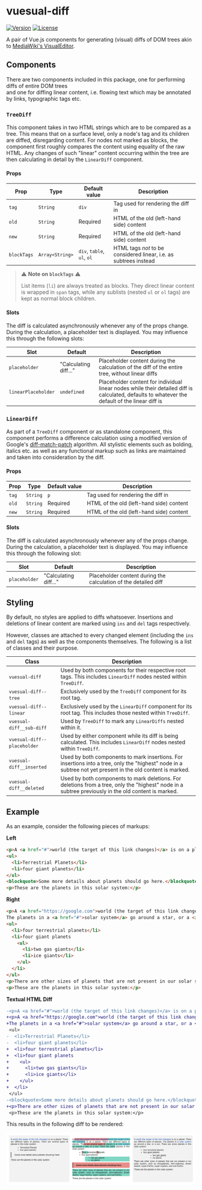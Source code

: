 # vuesual-diff
<a href="https://www.npmjs.com/package/vuesual-diff"><img src="https://img.shields.io/npm/v/vuesual-diff.svg?sanitize=true" alt="Version"></a> <a href="https://www.npmjs.com/package/vuesual-diff"><img src="https://img.shields.io/npm/l/vuesual-diff.svg?sanitize=true" alt="License"></a>  

A pair of Vue.js components for generating (visual) diffs of DOM trees akin to [MediaWiki's VisualEditor](https://www.mediawiki.org/wiki/VisualEditor/Diffs).  

## Components
There are two components included in this package, one for performing diffs of entire DOM trees  
and one for diffing linear content, i.e. flowing text which may be annotated by links, typographic tags etc.  

### `TreeDiff`
This component takes in two HTML strings which are to be compared as a tree. This means that on a surface level, only a node's tag and
its children are diffed, disregarding content. For nodes not marked as blocks, the component first roughly compares the content
using equality of the raw HTML. Any changes of such "linear" content occurring within the tree are then calculating in detail by the
`LinearDiff` component.

#### Props
| Prop         | Type           | Default value              | Description                                                       |
| ----------- | --------------- | -------------------------- | ----------------------------------------------------------------- |
| `tag`       | `String`        | `div`                      | Tag used for rendering the diff in                                |
| `old`       | `String`        | Required                   | HTML of the old (left-hand side) content                          |
| `new`       | `String`        | Required                   | HTML of the old (left-hand side) content                          |
| `blockTags` | `Array<String>` | `div`, `table`, `ul`, `ol` | HTML tags *not* to be considered linear, i.e. as subtrees instead |

> ⚠️ **Note on `blockTags`** ⚠️
> 
> List items (`li`) are always treated as blocks. They direct linear content is wrapped in `span` tags, while any
> sublists (nested `ul` or `ol` tags) are kept as normal block children.

#### Slots
The diff is calculated asynchronously whenever any of the props change. During the calculation, a placeholder text is displayed.
You may influence this through the following slots:

| Slot                | Default               | Description                                                                                                                                     |
| ------------------- | --------------------- | ----------------------------------------------------------------------------------------------------------------------------------------------- |
| `placeholder`       | "Calculating diff..." | Placeholder content during the calculation of the diff of the entire tree, without linear diffs                                                 |
| `linearPlaceholder` | `undefined`           | Placeholder content for individual linear nodes while their detailed diff is calculated, defaults to whatever the default of the linear diff is |

### `LinearDiff`
As part of a `TreeDiff` component or as standalone component, this component performs a difference calculation using a modified version of
Google's [diff-match-patch](https://github.com/google/diff-match-patch) algorithm. All stylistic elements such as bolding, italics etc.
as well as any functional markup such as links are maintained and taken into consideration by the diff.

#### Props
| Prop         | Type           | Default value              | Description                              |
| ----------- | --------------- | -------------------------- | ---------------------------------------- |
| `tag`       | `String`        | `p`                        | Tag used for rendering the diff in       |
| `old`       | `String`        | Required                   | HTML of the old (left-hand side) content |
| `new`       | `String`        | Required                   | HTML of the old (left-hand side) content |

#### Slots
The diff is calculated asynchronously whenever any of the props change. During the calculation, a placeholder text is displayed.
You may influence this through the following slot:

| Slot          | Default               | Description                                                     |
| ------------- | --------------------- | --------------------------------------------------------------- |
| `placeholder` | "Calculating diff..." | Placeholder content during the calculation of the detailed diff |

## Styling
By default, no styles are applied to diffs whatsoever. Insertions and deletions of linear content are marked using `ins` and `del` tags respectively.

However, classes are attached to every changed element (including the `ins` and `del` tags) as well as the components themselves.
The following is a list of classes and their purpose.

| Class                       | Description                                                                                                                                                |
| --------------------        | ---------------------------------------------------------------------------------------------------------------------------------------------------------- |
| `vuesual-diff`              | Used by both components for their respective root tags. This includes `LinearDiff` nodes nested within `TreeDiff`.                                         |
| `vuesual-diff--tree`        | Exclusively used by the `TreeDiff` component for its root tag.                                                                                             |
| `vuesual-diff--linear`      | Exclusively used by the `LinearDiff` component for its root tag. This includes those nested within `TreeDiff`.                                             |
| `vuesual-diff__sub-diff`    | Used by `TreeDiff` to mark any `LinearDiffs` nested within it.                                                                                             |
| `vuesual-diff--placeholder` | Used by either component while its diff is being calculated. This includes `LinearDiff` nodes nested within `TreeDiff`.                                    |
| `vuesual-diff__inserted`    | Used by both components to mark insertions. For insertions into a tree, only the "highest" node in a subtree not yet present in the old content is marked. |
| `vuesual-diff__deleted`     | Used by both components to mark deletions. For deletions from a tree, only the "highest" node in a subtree previously in the old content is marked.        |

## Example
As an example, consider the following pieces of markups:

**Left**
```html
<p>A <a href="#">world (the target of this link changes)</a> is on a planet. There are different types of planets. There are several types of planets in this solar system:</p>
<ul>
  <li>Terrestrial Planets</li>
  <li>four giant planets</li>
</ul>
<blockquote>Some more details about planets should go here.</blockquote>
<p>These are the planets in this solar system:</p>
```

**Right**
```html
<p>A <a href="https://google.com">world (the target of this link changes)</a> is on a planet. There are different types of planets.
The planets in a <a href="#">solar system</a> go around a star, or a <i>sun</i>. There are some planets in this solar system:</p>
<ul>
  <li>four terrestrial planets</li>
  <li>four giant planets
    <ul>
      <li>two gas giants</li>
      <li>ice giants</li>
    </ul>
  </li>
</ul>
<p>There are other sizes of planets that are not present in our solar system, such as mesoplanets, mini-neptunes, brown dwarfs, super-Earths, super-Jupiters, and sub-Earths.</p>
<p>These are the planets in this solar system:</p>
```

**Textual HTML Diff**
```diff
-<p>A <a href="#">world (the target of this link changes)</a> is on a planet. There are different types of planets. There are several types of planets in this solar system:</p>
+<p>A <a href="https://google.com">world (the target of this link changes)</a> is on a planet. There are different types of planets.
+The planets in a <a href="#">solar system</a> go around a star, or a <i>sun</i>. There are some planets in this solar system:</p>
 <ul>
-  <li>Terrestrial Planets</li>
-  <li>four giant planets</li>
+  <li>four terrestrial planets</li>
+  <li>four giant planets
+    <ul>
+      <li>two gas giants</li>
+      <li>ice giants</li>
+    </ul>
+  </li>
 </ul>
-<blockquote>Some more details about planets should go here.</blockquote>
+<p>There are other sizes of planets that are not present in our solar system, such as mesoplanets, mini-neptunes, brown dwarfs, super-Earths, super-Jupiters, and sub-Earths.</p>
 <p>These are the planets in this solar system:</p>
```

This results in the following diff to be rendered:

![Diff Example](docs/example.png)
